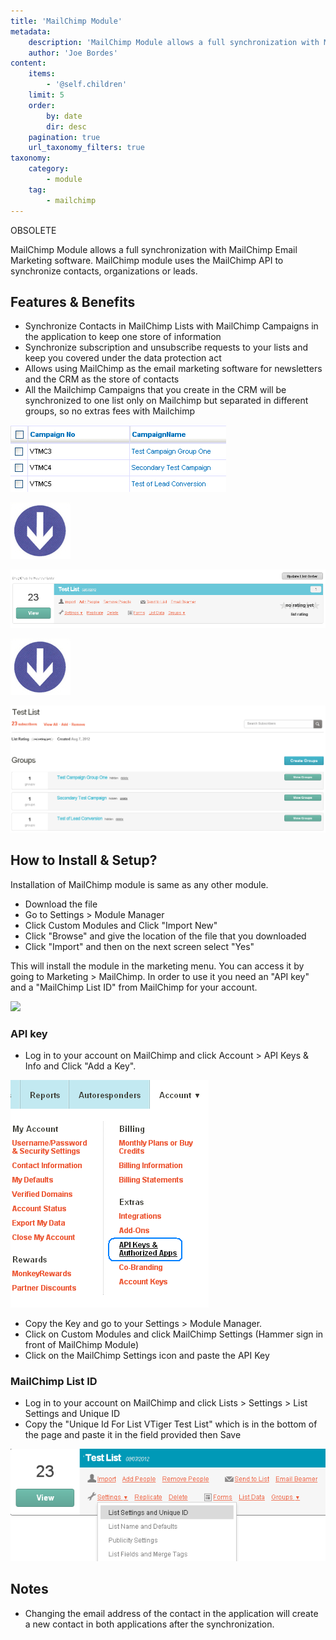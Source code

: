 ```yaml
---
title: 'MailChimp Module'
metadata:
    description: 'MailChimp Module allows a full synchronization with MailChimp Email Marketing software.'
    author: 'Joe Bordes'
content:
    items:
        - '@self.children'
    limit: 5
    order:
        by: date
        dir: desc
    pagination: true
    url_taxonomy_filters: true
taxonomy:
    category:
        - module
    tag:
        - mailchimp
---
```


<div class="alert-danger">OBSOLETE</div>

MailChimp Module allows a full synchronization with MailChimp Email Marketing software. MailChimp module uses the MailChimp API to synchronize contacts, organizations or leads.

Features & Benefits
-------------------

-   Synchronize Contacts in MailChimp Lists with MailChimp Campaigns in
    the application to keep one store of information
-   Synchronize subscription and unsubscribe requests to your lists and
    keep you covered under the data protection act
-   Allows using MailChimp as the email marketing software for
    newsletters and the CRM as the store of contacts
-   All the Mailchimp Campaigns that you create in the CRM will be
    synchronized to one list only on Mailchimp but separated in
    different groups, so no extras fees with Mailchimp

![](campaign.png?width=80%)

![](flecha.jpg?width=10%)

![](corebos_test_list.png?width=100%)

![](flecha.jpg?width=10%)

![](corebos_test_list_2.png?width=100%)

How to Install & Setup?
-----------------------

Installation of MailChimp module is same as any other module.

-   Download the file
-   Go to Settings &gt; Module Manager
-   Click Custom Modules and Click "Import New"
-   Click "Browse" and give the location of the file that you downloaded
-   Click "Import" and then on the next screen select "Yes"

This will install the module in the marketing menu. You can access it by
going to Marketing &gt; MailChimp. In order to use it you need an "API
key" and a "MailChimp List ID" from MailChimp for your account.

![](mailchimpconfig.png?width=100%)

### API key

-   Log in to your account on MailChimp and click Account &gt; API Keys
    & Info and Click "Add a Key".

![](mailchimpapikey.png?width=100%)

-   Copy the Key and go to your Settings &gt; Module Manager.
-   Click on Custom Modules and click MailChimp Settings (Hammer sign in
    front of MailChimp Module)
-   Click on the MailChimp Settings icon and paste the API Key

### MailChimp List ID

-   Log in to your account on MailChimp and click Lists &gt;
    Settings &gt; List Settings and Unique ID
-   Copy the "Unique Id For List VTiger Test List" which is in the
    bottom of the page and paste it in the field provided then Save

![](cbset66.png?width=100%)

Notes
-----

-   Changing the email address of the contact in the application will
    create a new contact in both applications after the synchronization.
